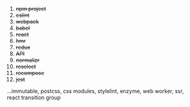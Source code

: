 1. ~~npm project~~
2. ~~eslint~~
3. ~~webpack~~
4. ~~babel~~
5. ~~react~~
6. ~~hmr~~
7. ~~redux~~
8. ~~API~~
9. ~~normalizr~~
10. ~~reselect~~
11. ~~recompose~~
12. ~~jest~~

...immutable, postcss, css modules, stylelint, enzyme, web worker, ssr, react transition group